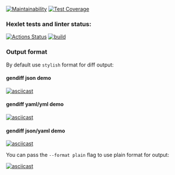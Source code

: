 [![Maintainability](https://api.codeclimate.com/v1/badges/283616f5c9f7261245a0/maintainability)](https://codeclimate.com/github/alexgitcher/frontend-project-lvl2/maintainability)
[![Test Coverage](https://api.codeclimate.com/v1/badges/283616f5c9f7261245a0/test_coverage)](https://codeclimate.com/github/alexgitcher/frontend-project-lvl2/test_coverage)

### Hexlet tests and linter status:
[![Actions Status](https://github.com/alexgitcher/frontend-project-lvl2/workflows/hexlet-check/badge.svg)](https://github.com/alexgitcher/frontend-project-lvl2/actions)
[![build](https://github.com/alexgitcher/frontend-project-lvl2/actions/workflows/build.yml/badge.svg)](https://github.com/alexgitcher/frontend-project-lvl2/actions/workflows/build.yml)

### Output format

By default use `stylish` format for diff output:
#### gendiff json demo

[![asciicast](https://asciinema.org/a/pCy7B0oVjOUnIr0NIwZuKjxib.svg)](https://asciinema.org/a/pCy7B0oVjOUnIr0NIwZuKjxib)

#### gendiff yaml/yml demo

[![asciicast](https://asciinema.org/a/OQneYNFEvYPPolL2Rwhqp15l7.svg)](https://asciinema.org/a/OQneYNFEvYPPolL2Rwhqp15l7)

#### gendiff json/yaml demo

[![asciicast](https://asciinema.org/a/pXjJM9QVfoJBZK8TnzEJJKjg6.svg)](https://asciinema.org/a/pXjJM9QVfoJBZK8TnzEJJKjg6)

You can pass the `--format plain` flag to use plain format for output:

[![asciicast](https://asciinema.org/a/hb285lqCpWwjcrFRHp566HhdS.svg)](https://asciinema.org/a/hb285lqCpWwjcrFRHp566HhdS)
